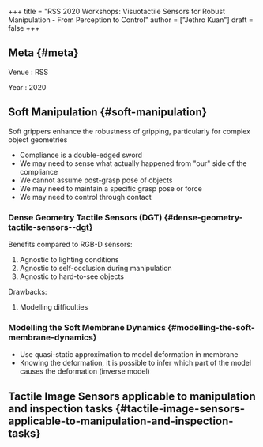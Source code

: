 +++
title = "RSS 2020 Workshops: Visuotactile Sensors for Robust Manipulation - From Perception to Control"
author = ["Jethro Kuan"]
draft = false
+++

## Meta {#meta}

Venue
: RSS

Year
: 2020

## Soft Manipulation {#soft-manipulation}

Soft grippers enhance the robustness of gripping, particularly for complex object geometries

- Compliance is a double-edged sword
- We may need to sense what actually happened from "our" side of the compliance
- We cannot assume post-grasp pose of objects
- We may need to maintain a specific grasp pose or force
- We may need to control through contact

### Dense Geometry Tactile Sensors (DGT) {#dense-geometry-tactile-sensors--dgt}

Benefits compared to RGB-D sensors:

1.  Agnostic to lighting conditions
2.  Agnostic to self-occlusion during manipulation
3.  Agnostic to hard-to-see objects

Drawbacks:

1.  Modelling difficulties

### Modelling the Soft Membrane Dynamics {#modelling-the-soft-membrane-dynamics}

- Use quasi-static approximation to model deformation in membrane
- Knowing the deformation, it is possible to infer which part of the model causes the deformation (inverse model)

## Tactile Image Sensors applicable to manipulation and inspection tasks {#tactile-image-sensors-applicable-to-manipulation-and-inspection-tasks}

